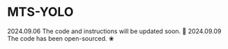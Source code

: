 # MTS-YOLO
2024.09.06 The code and instructions will be updated soon. 🚀
2024.09.09 The code has been open-sourced. ❀
